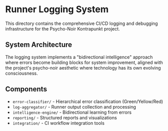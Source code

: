 # Runner Logging System

This directory contains the comprehensive CI/CD logging and debugging infrastructure for the Psycho-Noir Kontrapunkt project.

## System Architecture

The logging system implements a "bidirectional intelligence" approach where errors become building blocks for system improvement, aligned with the project's psycho-noir aesthetic where technology has its own evolving consciousness.

## Components

- `error-classifier/` - Hierarchical error classification (Green/Yellow/Red)
- `log-aggregator/` - Runner output collection and processing 
- `intelligence-engine/` - Bidirectional learning from errors
- `reporting/` - Structured reports and visualizations
- `integration/` - CI workflow integration tools